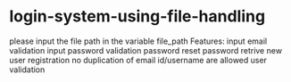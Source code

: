 # login-system-using-file-handling
please input the file path in the variable file_path 
Features:
input email validation
input password validation
password reset
password retrive
new user registration
no duplication of email id/username are allowed
user validation

